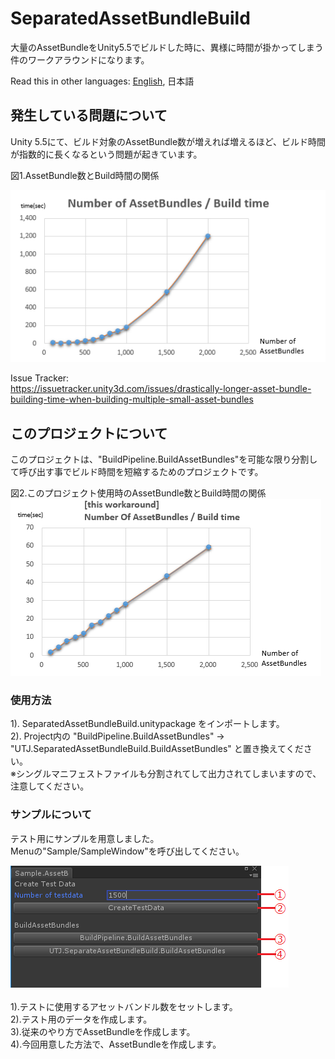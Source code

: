 # SeparatedAssetBundleBuild
大量のAssetBundleをUnity5.5でビルドした時に、異様に時間が掛かってしまう件のワークアラウンドになります。

Read this in other languages: [English](README.md), 日本語<br />


## 発生している問題について
Unity 5.5にて、ビルド対象のAssetBundle数が増えれば増えるほど、ビルド時間が指数的に長くなるという問題が起きています。<br />

図1.AssetBundle数とBuild時間の関係<br />

![Alt text](/doc/img/AssetBundleBuildTime.png)

Issue Tracker:<br />
https://issuetracker.unity3d.com/issues/drastically-longer-asset-bundle-building-time-when-building-multiple-small-asset-bundles<br />

## このプロジェクトについて
このプロジェクトは、"BuildPipeline.BuildAssetBundles"を可能な限り分割して呼び出す事でビルド時間を短縮するためのプロジェクトです。

図2.このプロジェクト使用時のAssetBundle数とBuild時間の関係
![Alt text](/doc/img/WorkAroundBuildTime.png)


### 使用方法
1). SeparatedAssetBundleBuild.unitypackage をインポートします。<br />
2). Project内の "BuildPipeline.BuildAssetBundles" -> "UTJ.SeparatedAssetBundleBuild.BuildAssetBundles" と置き換えてください。<br />
※シングルマニフェストファイルも分割されてして出力されてしまいますので、注意してください。

### サンプルについて
テスト用にサンプルを用意しました。<br />
Menuの"Sample/SampleWindow"を呼び出してください。<br />

![Alt text](/doc/img/SampleWindow.png) <br />
<br />
1).テストに使用するアセットバンドル数をセットします。<br />
2).テスト用のデータを作成します。<br />
3).従来のやり方でAssetBundleを作成します。<br />
4).今回用意した方法で、AssetBundleを作成します。<br />
